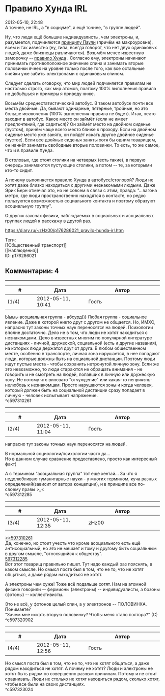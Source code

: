 Правило Хунда IRL
=================

  
2012-05-10, 22:48  
 А точнее, не IRL, а "в социуме", а ещё точнее, "в группе людей".   
   
 Ну, что люди ещё большие индивидуалисты, чем электроны, и, разумеется, подчиняются  [принципу Паули](https://ru.wikipedia.org/wiki/%D0%9F%D1%80%D0%B8%D0%BD%D1%86%D0%B8%D0%BF_%D0%9F%D0%B0%D1%83%D0%BB%D0%B8)  (причём на макроуровне), всем и так известно (ну, типа, всегда говорят, что нет двух одинаковых людей, даже близнецы различаются). Возьмём менее известную заморочку --  [правило Хунда](https://ru.wikipedia.org/wiki/%D0%9F%D1%80%D0%B0%D0%B2%D0%B8%D0%BB%D0%BE_%D0%A5%D1%83%D0%BD%D0%B4%D0%B0)  . Согласно ему, электроны начинают принимать противоположное значение спина и занимать вторые половинки ячеек на уровне только после того, как все остальные ячейки уже забиты электронами с одинаковым спином.   
   
 Следует сделать оговорку, что мир людей подчиняется правилам не настолько строго, как мир атомов, поэтому 100% выполнения правила не добьёшься и примеры я приведу ниже.   
   
 Возьмём среднестатистический автобус. В таком автобусе почти все места двойные. Да, бывают одинарные, пятерные, тройные, но это больше исключения (100% выполнения правила не будет). Итак, некто заходит в автобус. Какое место он займёт (если не имеет предпочтений, где садиться)? Он займёт место на двойном сиденье (пустом), причём чаще всего место ближе к проходу. Если на двойном сиденье место уже занято, он пойдёт искать другое двойное сиденье (пустое). Если все двойные сиденья заняты хотя бы одним товарищем, он начнёт занимать свободные вторые половинки. То есть, то же самое, что и в правиле Хунда.   
   
 В столовых, где стоят столики на четверых (есть такие), в первую очередь занимаются пустующие столики, а потом -- те, за которыми кто-то сидит.   
   
 А почему выполняется правило Хунда в автобусе/столовой? Люди не хотят даже близко находиться с другими незнакомыми людьми. Даже Эрик Берн отмечал это, но не совсем в связи с этим, правда: "...вагона метро, где люди пространственно находятся в контакте, но редко пользуются возможностью социального контакта и поэтому образуют асоциальную группу".   
   
 О других законах физики, наблюдаемых в социальных и асоциальных группах людей я расскажу в другой раз.   
  
<https://diary.ru/~zHz00/p176286021_pravilo-hunda-irl.htm>  
  
Теги:  
[[Общественный транспорт]]  
[[Наблюдения]]  
ID: p176286021  


Комментарии: 4
--------------

  


---



|         #         |              Дата              |                     Автор                     |           ID           |
| --- | --- | --- | --- |
| (1/4) | 2012-05-11, 10:41 | Гость | c597310261 |

  
 Ыыыы асоциальная  группа  - абсурд))) Любая группа - социальное явление. Даже в которой никто друг с другом не общается. Но, ИМХО, напрасно тут законы точных наук переносятся на людей. Психологии вполне достаточно. Дело не в том, что люди не хотят находиться с незнакомцами. Дело в известных многим по популярной литературе дистанциях - личной, дружеской, социальной (есть и другие названия), на которых люди держатся друг от друга. В любом общественном месте, особенно в транспорте, личная зона нарушается, в нее попадают люди, которые должны быть на социальной дистанции. Поэтому люди ищут пустые места - чтобы сохранить нетронутой личную зону. Если же это невозможно, то люди стараются не обращать внимания - не говорить и не смотреть на людей, попавших в личную или дружескую зону. Не потому что виновато "отчуждение" или какая-то неприязнь-нелюбовь к незнакомцам. Просто нарушаются зоны и когда человек, который должен быть на социальной дистанции сразу попадает в личную - человек испытывает напряжение.   
 ^c597310261

---



|         #         |              Дата              |                     Автор                     |           ID           |
| --- | --- | --- | --- |
| (2/4) | 2012-05-11, 11:04 | Гость | c597312285 |

  
  напрасно тут законы точных наук переносятся на людей.    
   
 В нормальной социологии/психологии часто да...   
 Но в данном случае сравнение предоставлено, просто как интересный факт)   
   
 А с термином "асоциальная группа" тот ещё хентай... За что я недолюбливаю гуманитарные науки - у многих термином, куча разных определений(зависит от автора концепции), и в принципе все по-своему правы >\_<   
 ^c597312285

---



|         #         |              Дата              |                     Автор                     |           ID           |
| --- | --- | --- | --- |
| (3/4) | 2012-05-11, 12:35 | zHz00 | c597320902 |

  
  [>>597310261](https://zhz00.diary.ru/p176286021.htm#597310261)    
 Да, конечно, но стоит учесть что кроме асоциального есть ещё антисоциальный, но это не мешает и тому и другому быть социальным в другом смысле, "относящийся к обществу".   
  [597312285](https://zhz00.diary.ru/p176286021.htm#597312285)    
 Вот этот товарищ правильно пишет. Тут надо каждый раз пояснять, в каком смысле. Но смысл поста был в том, что не то, что не хотят общаться, а даже рядом находиться не хотят.   
   
 А электроны чем хуже! Тоже всё подальше хотят. Нам на атомной физике говорили -- фермионы (электроны) -- индивидуалисты, а бозоны (фотоны) -- коллективисты.   
   
 Это не всё, у фотонов целый спин, а у электронов -- ПОЛОВИНКА. Понимаете?   
 "Зачем мне искать вторую половинку? Чтобы меня стало полтора?" (С)   
 ^c597320902

---



|         #         |              Дата              |                     Автор                     |           ID           |
| --- | --- | --- | --- |
| (4/4) | 2012-05-11, 12:56 | Гость | c597323024 |

  
  Но смысл поста был в том, что не то, что не хотят общаться, а даже рядом находиться не хотят.  А почему не хотят? Люди и электроны не хотят быть рядом по совершенно разным причинам. Потому и не стоит сравнивать. Люди не столько не хотят находиться рядом, сколько хотят, чтобы все были на своих дистанциях.   
 ^c597323024